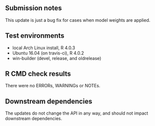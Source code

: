 ## Submission notes

This update is just a bug fix for cases when model weights are applied. 

## Test environments

* local Arch Linux install, R 4.0.3
* Ubuntu 16.04 (on travis-ci), R 4.0.2
* win-builder (devel, release, and oldrelease)


## R CMD check results

There were no ERRORs, WARNINGs or NOTEs.

## Downstream dependencies

The updates do not change the API in any way, and should not impact downstream
dependencies.
